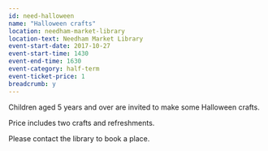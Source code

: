 ```yaml
---
id: need-halloween
name: "Halloween crafts"
location: needham-market-library
location-text: Needham Market Library
event-start-date: 2017-10-27
event-start-time: 1430
event-end-time: 1630
event-category: half-term
event-ticket-price: 1
breadcrumb: y
---
```


Children aged 5 years and over are invited to make some Halloween crafts.

Price includes two crafts and refreshments.

Please contact the library to book a place.
